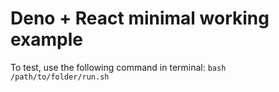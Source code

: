 # Deno + React minimal working example

To test, use the following command in terminal: `bash /path/to/folder/run.sh`

